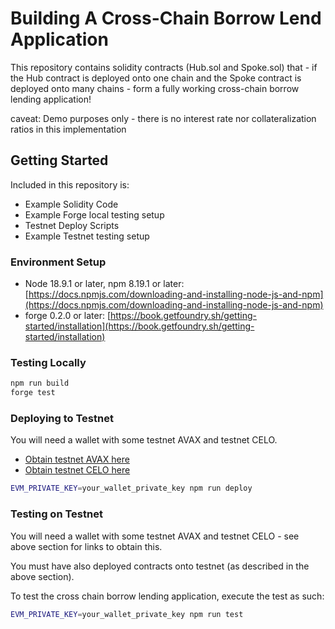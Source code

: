 # Building A Cross-Chain Borrow Lend Application

This repository contains solidity contracts (Hub.sol and Spoke.sol) that - if the Hub contract is deployed onto one chain and the Spoke contract is deployed onto many chains - form a fully working cross-chain borrow lending application!

caveat: Demo purposes only - there is no interest rate nor collateralization ratios in this implementation

## Getting Started

Included in this repository is:

- Example Solidity Code
- Example Forge local testing setup
- Testnet Deploy Scripts
- Example Testnet testing setup

### Environment Setup

- Node 18.9.1 or later, npm 8.19.1 or later: [https://docs.npmjs.com/downloading-and-installing-node-js-and-npm](https://docs.npmjs.com/downloading-and-installing-node-js-and-npm)
- forge 0.2.0 or later: [https://book.getfoundry.sh/getting-started/installation](https://book.getfoundry.sh/getting-started/installation)

### Testing Locally

```bash
npm run build
forge test
```

### Deploying to Testnet

You will need a wallet with some testnet AVAX and testnet CELO. 

- [Obtain testnet AVAX here](https://core.app/tools/testnet-faucet/?token=C)
- [Obtain testnet CELO here](https://faucet.celo.org/alfajores)

```bash
EVM_PRIVATE_KEY=your_wallet_private_key npm run deploy
```

### Testing on Testnet

You will need a wallet with some testnet AVAX and testnet CELO - see above section for links to obtain this.

You must have also deployed contracts onto testnet (as described in the above section).

To test the cross chain borrow lending application, execute the test as such:

```bash
EVM_PRIVATE_KEY=your_wallet_private_key npm run test
```

